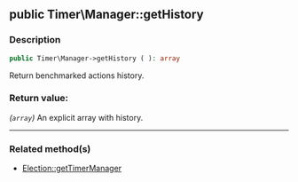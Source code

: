 ## public Timer\Manager::getHistory

### Description    

```php
public Timer\Manager->getHistory ( ): array
```

Return benchmarked actions history.
    

### Return value:   

*(```array```)* An explicit array with history.


---------------------------------------

### Related method(s)      

* [Election::getTimerManager](/Docs/ApiReferences/Election%20Class/public%20Election--getTimerManager.md)    
